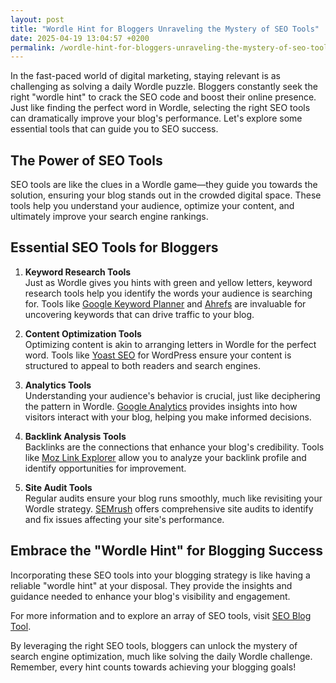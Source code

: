 ```yaml
---
layout: post
title: "Wordle Hint for Bloggers Unraveling the Mystery of SEO Tools"
date: 2025-04-19 13:04:57 +0200
permalink: /wordle-hint-for-bloggers-unraveling-the-mystery-of-seo-tools/
---
```



In the fast-paced world of digital marketing, staying relevant is as challenging as solving a daily Wordle puzzle. Bloggers constantly seek the right "wordle hint" to crack the SEO code and boost their online presence. Just like finding the perfect word in Wordle, selecting the right SEO tools can dramatically improve your blog's performance. Let's explore some essential tools that can guide you to SEO success.

## The Power of SEO Tools

SEO tools are like the clues in a Wordle game—they guide you towards the solution, ensuring your blog stands out in the crowded digital space. These tools help you understand your audience, optimize your content, and ultimately improve your search engine rankings.

## Essential SEO Tools for Bloggers

1. **Keyword Research Tools**  
   Just as Wordle gives you hints with green and yellow letters, keyword research tools help you identify the words your audience is searching for. Tools like [Google Keyword Planner](https://ads.google.com/home/tools/keyword-planner/) and [Ahrefs](https://ahrefs.com/) are invaluable for uncovering keywords that can drive traffic to your blog.

2. **Content Optimization Tools**  
   Optimizing content is akin to arranging letters in Wordle for the perfect word. Tools like [Yoast SEO](https://yoast.com/wordpress/plugins/seo/) for WordPress ensure your content is structured to appeal to both readers and search engines.

3. **Analytics Tools**  
   Understanding your audience's behavior is crucial, just like deciphering the pattern in Wordle. [Google Analytics](https://analytics.google.com/) provides insights into how visitors interact with your blog, helping you make informed decisions.

4. **Backlink Analysis Tools**  
   Backlinks are the connections that enhance your blog's credibility. Tools like [Moz Link Explorer](https://moz.com/link-explorer) allow you to analyze your backlink profile and identify opportunities for improvement.

5. **Site Audit Tools**  
   Regular audits ensure your blog runs smoothly, much like revisiting your Wordle strategy. [SEMrush](https://www.semrush.com/) offers comprehensive site audits to identify and fix issues affecting your site's performance.

## Embrace the "Wordle Hint" for Blogging Success

Incorporating these SEO tools into your blogging strategy is like having a reliable "wordle hint" at your disposal. They provide the insights and guidance needed to enhance your blog's visibility and engagement.

For more information and to explore an array of SEO tools, visit [SEO Blog Tool](https://seoblogtool.com/).

By leveraging the right SEO tools, bloggers can unlock the mystery of search engine optimization, much like solving the daily Wordle challenge. Remember, every hint counts towards achieving your blogging goals!